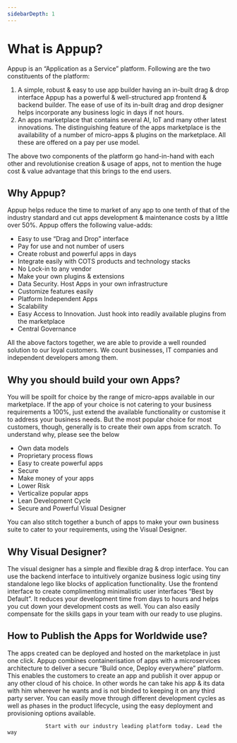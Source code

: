 ```yaml
---
sidebarDepth: 1
---
```

# What is Appup?

Appup is an “Application as a Service” platform. Following are the two constituents of the
platform:
1. A simple, robust & easy to use app builder having an in-built drag & drop interface
Appup has a powerful & well-structured app frontend & backend builder. The ease of use of its in-built drag and drop designer helps incorporate any business logic in days if not hours.
2. An apps marketplace that contains several AI, IoT and many other latest innovations.
The distinguishing feature of the apps marketplace is the availability of a number of micro-apps & plugins on the marketplace.  All these are offered on a pay per use model.

The above two components of the platform go hand-in-hand with each other and revolutionise creation & usage of apps, not to mention the huge cost & value advantage that this brings to the end users.
## Why Appup?
Appup helps reduce the time to market of any app to one tenth of that of the industry standard and cut apps development & maintenance costs by a little over 50%. Appup offers the following value-adds:

* Easy to use “Drag and Drop” interface
* Pay for use and not number of users
* Create robust and powerful apps in days
* Integrate easily with COTS products and technology stacks
* No Lock-in to any vendor
* Make your own plugins & extensions
* Data Security. Host Apps in your own infrastructure
* Customize features easily
* Platform Independent Apps
* Scalability
* Easy Access to Innovation. Just hook into readily available plugins from the marketplace
* Central Governance

All the above factors together, we are able to provide a well rounded solution to our loyal customers. We count businesses, IT companies and independent developers among them.
## Why you should build your own Apps?
You will be spoilt for choice by the range of micro-apps available in our marketplace. If the app of your choice is not catering to your business requirements a 100%, just extend the available functionality or customise it to address your business needs. But the most popular choice for most customers, though, generally is to create their own apps from scratch.
To understand why, please see the below
* Own data models
* Proprietary process flows
* Easy to create powerful apps
* Secure
* Make money of your apps
* Lower Risk
* Verticalize popular apps
* Lean Development Cycle
* Secure and Powerful Visual Designer

You can also stitch together a bunch of apps to make your own business suite to cater to your requirements, using the Visual Designer.
## Why Visual Designer?
The visual designer has a simple and flexible drag & drop interface. You can use the backend interface to intuitively organize business logic using tiny standalone lego like blocks of application functionality. Use the frontend interface to create complimenting minimalistic user interfaces “Best by Default”.
It reduces your development time from days to hours and helps you cut down your development costs  as well. You can also easily compensate for the skills gaps in your team with our ready to use plugins.
## How to Publish the Apps for Worldwide use?
The apps created can be deployed and hosted on the marketplace in just one click. Appup combines containerisation of apps with a microservices architecture to deliver a secure “Build once, Deploy everywhere” platform. This enables the customers to create an app and publish it over appup or any other cloud of his choice. In other words he can take his app & its data with him wherever he wants and is not binded to keeping it on any third party server.
You can easily move through different development cycles as well as phases in the product lifecycle, using the easy deployment and provisioning options available.

                Start with our industry leading platform today. Lead the way
